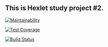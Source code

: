 ## This is Hexlet study project #2.
[![Maintainability](https://api.codeclimate.com/v1/badges/d8a518091778c31754ec/maintainability)](https://codeclimate.com/github/UnnamedHero/project-lvl2-s201/maintainability)

[![Test Coverage](https://api.codeclimate.com/v1/badges/d8a518091778c31754ec/test_coverage)](https://codeclimate.com/github/UnnamedHero/project-lvl2-s201/test_coverage)

[![Build Status](https://travis-ci.org/UnnamedHero/project-lvl2-s201.svg?branch=master)](https://travis-ci.org/UnnamedHero/project-lvl2-s201)